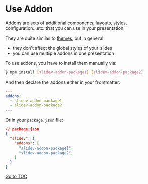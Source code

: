 # Use Addon

Addons are sets of additional components, layouts, styles, configuration...etc. that you can use in your presentation.

They are quite similar to [themes](themes/use), but in general:

* they don't affect the global styles of your slides
* you can use multiple addons in one presentation

To use addons, you have to install them manually via:

```bash
$ npm install [slidev-addon-package1] [slidev-addon-package2]
```

And then declare the addons either in your frontmatter:

```yaml
---
addons:
  - slidev-addon-package1
  - slidev-addon-package2
---
```

Or in your `package.json` file:

```json
// package.json
{
  "slidev": {
    "addons": [
      "slidev-addon-package1",
      "slidev-addon-package2",
    ]
  }
}
```
<span style='float: footnote;'><a href="../index.html#toc">Go to TOC</a></span>
